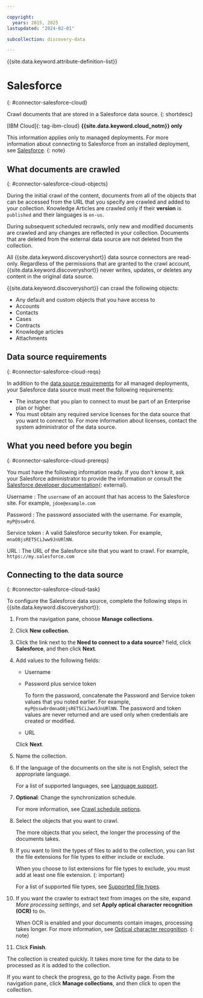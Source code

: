 ```yaml
---

copyright:
  years: 2015, 2025
lastupdated: "2024-02-01"

subcollection: discovery-data

---
```


{{site.data.keyword.attribute-definition-list}}

# Salesforce
{: #connector-salesforce-cloud}

Crawl documents that are stored in a Salesforce data source.
{: shortdesc}

[IBM Cloud]{: tag-ibm-cloud} **{{site.data.keyword.cloud_notm}} only**

This information applies only to managed deployments. For more information about connecting to Salesforce from an installed deployment, see [Salesforce](/docs/discovery-data?topic=discovery-data-connector-salesforce-cp4d).
{: note}

## What documents are crawled
{: #connector-salesforce-cloud-objects}

During the initial crawl of the content, documents from all of the objects that can be accessed from the URL that you specify are crawled and added to your collection. Knowledge Articles are crawled only if their **version** is `published` and their languages is `en-us`.

During subsequent scheduled recrawls, only new and modified documents are crawled and any changes are reflected in your collection. Documents that are deleted from the external data source are not deleted from the collection.

All {{site.data.keyword.discoveryshort}} data source connectors are read-only. Regardless of the permissions that are granted to the crawl account, {{site.data.keyword.discoveryshort}} never writes, updates, or deletes any content in the original data source.

{{site.data.keyword.discoveryshort}} can crawl the following objects:

-   Any default and custom objects that you have access to
-   Accounts
-   Contacts
-   Cases
-   Contracts
-   Knowledge articles
-   Attachments

## Data source requirements
{: #connector-salesforce-cloud-reqs}

In addition to the [data source requirements](/docs/discovery-data?topic=discovery-data-sources#public-requirements) for all managed deployments, your Salesforce data source must meet the following requirements:

- The instance that you plan to connect to must be part of an Enterprise plan or higher.
- You must obtain any required service licenses for the data source that you want to connect to. For more information about licenses, contact the system administrator of the data source.

## What you need before you begin
{: #connector-salesforce-cloud-prereqs}

You must have the following information ready. If you don't know it, ask your Salesforce administrator to provide the information or consult the [Salesforce developer documentation](https://developer.salesforce.com/docs/){: external}.

Username
:   The `username` of an account that has access to the Salesforce site. For example, `jdoe@example.com`

Password
:   The password associated with the username. For example, `myP@ssw0rd`.

Service token
:   A valid Salesforce security token. For example, `mnaO8jsRET5CiJww9JnURlNN`.

URL
:   The URL of the Salesforce site that you want to crawl. For example, `https://my.salesforce.com`

## Connecting to the data source
{: #connector-salesforce-cloud-task}

To configure the Salesforce data source, complete the following steps in {{site.data.keyword.discoveryshort}}:

1.  From the navigation pane, choose **Manage collections**.
1.  Click **New collection**.
1.  Click the link next to the **Need to connect to a data source**? field, click **Salesforce**, and then click **Next**.
1.  Add values to the following fields:

    - Username
    - Password plus service token

      To form the password, concatenate the Password and Service token values that you noted earlier. For example, `myP@ssw0rdmnaO8jsRET5CiJww9JnURlNN`. The password and token values are never returned and are used only when credentials are created or modified.
    - URL

    Click **Next**.
1.  Name the collection.
1.  If the language of the documents on the site is not English, select the appropriate language.

    For a list of supported languages, see [Language support](/docs/discovery-data?topic=discovery-data-language-support).
1.  **Optional**: Change the synchronization schedule.

    For more information, see [Crawl schedule options](/docs/discovery-data?topic=discovery-data-collections#crawlschedule).
1.  Select the objects that you want to crawl.

    The more objects that you select, the longer the processing of the documents takes.

1.  If you want to limit the types of files to add to the collection, you can list the file extensions for file types to either include or exclude.

    When you choose to list extensions for file types to exclude, you must add at least one file extension.
    {: important}

    For a list of supported file types, see [Supported file types](/docs/discovery-data?topic=discovery-data-collections#supportedfiletypes).

1.  If you want the crawler to extract text from images on the site, expand *More processing settings*, and set **Apply optical character recognition (OCR)** to `On`.

    When OCR is enabled and your documents contain images, processing takes longer. For more information, see [Optical character recognition](/docs/discovery-data?topic=discovery-data-collections#ocr).
    {: note}

1.  Click **Finish**.

The collection is created quickly. It takes more time for the data to be processed as it is added to the collection.

If you want to check the progress, go to the Activity page. From the navigation pane, click **Manage collections**, and then click to open the collection.
